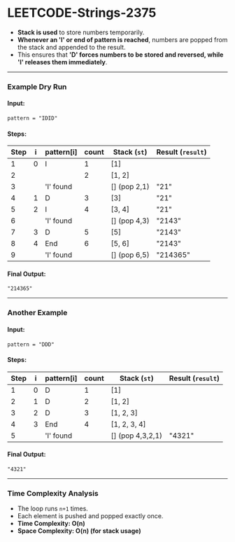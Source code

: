 # LEETCODE-Strings-2375
- **Stack is used** to store numbers temporarily.
- **Whenever an 'I' or end of pattern is reached**, numbers are popped from the stack and appended to the result.
- This ensures that **'D' forces numbers to be stored and reversed, while 'I' releases them immediately**.

---

### **Example Dry Run**
#### **Input:**  
`pattern = "IDID"`

#### **Steps:**
| Step | i | pattern[i] | count | Stack (`st`) | Result (`result`) |
|------|---|------------|-------|--------------|--------------------|
| 1    | 0 | I          | 1     | [1]          |                    |
| 2    |   |            | 2     | [1, 2]       |                    |
| 3    |   | 'I' found  |       | [] (pop 2,1) | "21"               |
| 4    | 1 | D          | 3     | [3]          | "21"               |
| 5    | 2 | I          | 4     | [3, 4]       | "21"               |
| 6    |   | 'I' found  |       | [] (pop 4,3) | "2143"             |
| 7    | 3 | D          | 5     | [5]          | "2143"             |
| 8    | 4 | End        | 6     | [5, 6]       | "2143"             |
| 9    |   | 'I' found  |       | [] (pop 6,5) | "214365"           |

#### **Final Output:**  
`"214365"`

---

### **Another Example**
#### **Input:**  
`pattern = "DDD"`

#### **Steps:**
| Step | i | pattern[i] | count | Stack (`st`) | Result (`result`) |
|------|---|------------|-------|--------------|--------------------|
| 1    | 0 | D          | 1     | [1]          |                    |
| 2    | 1 | D          | 2     | [1, 2]       |                    |
| 3    | 2 | D          | 3     | [1, 2, 3]    |                    |
| 4    | 3 | End        | 4     | [1, 2, 3, 4] |                    |
| 5    |   | 'I' found  |       | [] (pop 4,3,2,1) | "4321"       |

#### **Final Output:**  
`"4321"`

---

### **Time Complexity Analysis**
- The loop runs `n+1` times.
- Each element is pushed and popped exactly once.
- **Time Complexity: O(n)**
- **Space Complexity: O(n) (for stack usage)**
